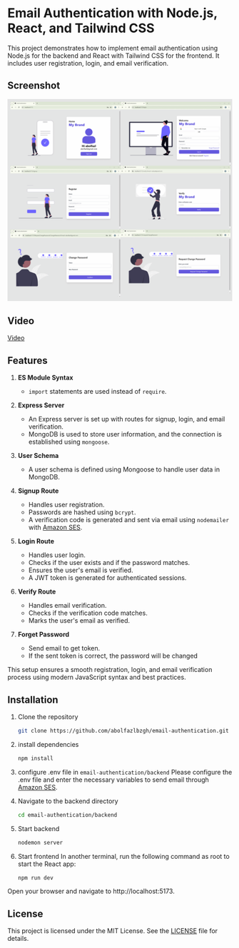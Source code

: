 # Email Authentication with Node.js, React, and Tailwind CSS

This project demonstrates how to implement email authentication using Node.js for the backend and React with Tailwind CSS for the frontend. It includes user registration, login, and email verification.

## Screenshot

!["Screenshot"](./screenshot.png)

## Video

[Video](https://github.com/abolfazlbzgh/email-authentication/raw/main/video.mp4)


## Features

1. **ES Module Syntax**
   - `import` statements are used instead of `require`.

2. **Express Server**
   - An Express server is set up with routes for signup, login, and email verification.
   - MongoDB is used to store user information, and the connection is established using `mongoose`.

3. **User Schema**
   - A user schema is defined using Mongoose to handle user data in MongoDB.

4. **Signup Route**
   - Handles user registration.
   - Passwords are hashed using `bcrypt`.
   - A verification code is generated and sent via email using `nodemailer` with [Amazon SES](https://aws.amazon.com/ses/).

5. **Login Route**
   - Handles user login.
   - Checks if the user exists and if the password matches.
   - Ensures the user's email is verified.
   - A JWT token is generated for authenticated sessions.

6. **Verify Route**
   - Handles email verification.
   - Checks if the verification code matches.
   - Marks the user's email as verified.

7. **Forget Password**
   - Send email to get token.
   - If the sent token is correct, the password will be changed
   
This setup ensures a smooth registration, login, and email verification process using modern JavaScript syntax and best practices.

## Installation

1. Clone the repository
   ```bash
   git clone https://github.com/abolfazlbzgh/email-authentication.git
   ```

2. install dependencies
   ```bash
   npm install
   ```
3. configure .env file in `email-authentication/backend`
Please configure the .env file and enter the necessary variables to send email through [Amazon SES](https://aws.amazon.com/ses/).

4. Navigate to the backend directory
   ```bash
   cd email-authentication/backend
   ```
5. Start backend
   ```bash
   nodemon server
   ```
6. Start frontend
In another terminal, run the following command as root to start the React app:
   ```bash
   npm run dev
   ```

Open your browser and navigate to http://localhost:5173.


## License

This project is licensed under the MIT License. See the [LICENSE](./LICENSE.txt) file for details.